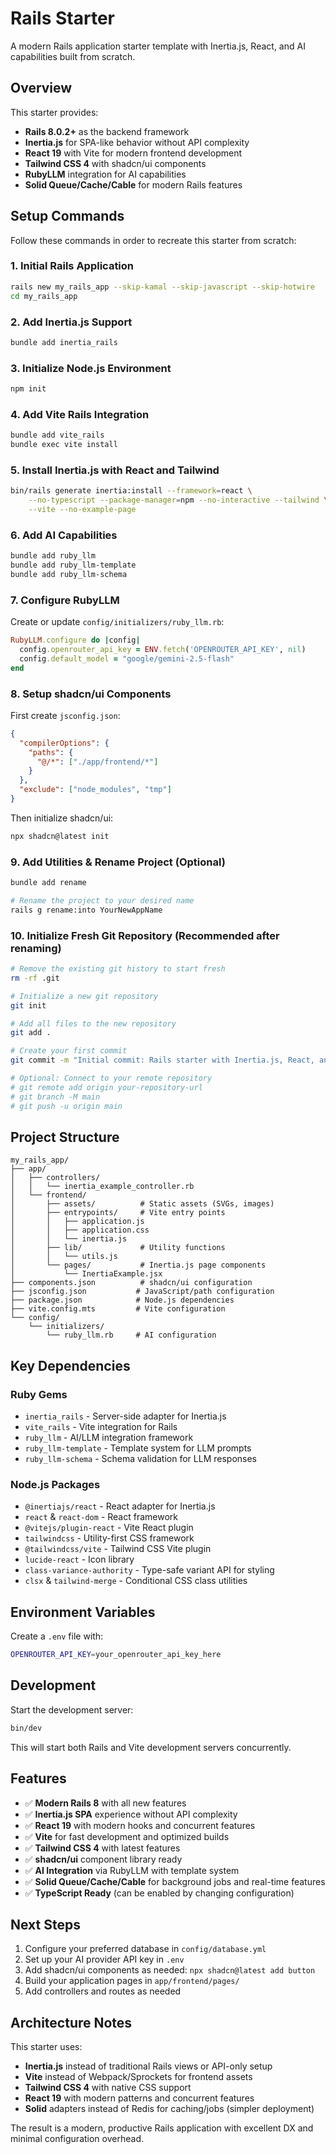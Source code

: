 # Rails Starter

A modern Rails application starter template with Inertia.js, React, and AI capabilities built from scratch.

## Overview

This starter provides:
- **Rails 8.0.2+** as the backend framework
- **Inertia.js** for SPA-like behavior without API complexity
- **React 19** with Vite for modern frontend development
- **Tailwind CSS 4** with shadcn/ui components
- **RubyLLM** integration for AI capabilities
- **Solid Queue/Cache/Cable** for modern Rails features

## Setup Commands

Follow these commands in order to recreate this starter from scratch:

### 1. Initial Rails Application
```bash
rails new my_rails_app --skip-kamal --skip-javascript --skip-hotwire
cd my_rails_app
```

### 2. Add Inertia.js Support
```bash
bundle add inertia_rails
```

### 3. Initialize Node.js Environment
```bash
npm init
```

### 4. Add Vite Rails Integration
```bash
bundle add vite_rails
bundle exec vite install
```

### 5. Install Inertia.js with React and Tailwind
```bash
bin/rails generate inertia:install --framework=react \
    --no-typescript --package-manager=npm --no-interactive --tailwind \
    --vite --no-example-page
```

### 6. Add AI Capabilities
```bash
bundle add ruby_llm
bundle add ruby_llm-template
bundle add ruby_llm-schema
```

### 7. Configure RubyLLM
Create or update `config/initializers/ruby_llm.rb`:
```ruby
RubyLLM.configure do |config|
  config.openrouter_api_key = ENV.fetch('OPENROUTER_API_KEY', nil)
  config.default_model = "google/gemini-2.5-flash"
end
```

### 8. Setup shadcn/ui Components
First create `jsconfig.json`:
```json
{
  "compilerOptions": {
    "paths": {
      "@/*": ["./app/frontend/*"]
    }
  },
  "exclude": ["node_modules", "tmp"]
}
```

Then initialize shadcn/ui:
```bash
npx shadcn@latest init
```

### 9. Add Utilities & Rename Project (Optional)
```bash
bundle add rename

# Rename the project to your desired name
rails g rename:into YourNewAppName
```

### 10. Initialize Fresh Git Repository (Recommended after renaming)
```bash
# Remove the existing git history to start fresh
rm -rf .git

# Initialize a new git repository
git init

# Add all files to the new repository
git add .

# Create your first commit
git commit -m "Initial commit: Rails starter with Inertia.js, React, and AI capabilities"

# Optional: Connect to your remote repository
# git remote add origin your-repository-url
# git branch -M main
# git push -u origin main
```

## Project Structure

```
my_rails_app/
├── app/
│   ├── controllers/
│   │   └── inertia_example_controller.rb
│   └── frontend/
│       ├── assets/          # Static assets (SVGs, images)
│       ├── entrypoints/     # Vite entry points
│       │   ├── application.js
│       │   ├── application.css
│       │   └── inertia.js
│       ├── lib/             # Utility functions
│       │   └── utils.js
│       └── pages/           # Inertia.js page components
│           └── InertiaExample.jsx
├── components.json          # shadcn/ui configuration
├── jsconfig.json           # JavaScript/path configuration
├── package.json            # Node.js dependencies
├── vite.config.mts         # Vite configuration
└── config/
    └── initializers/
        └── ruby_llm.rb     # AI configuration
```

## Key Dependencies

### Ruby Gems
- `inertia_rails` - Server-side adapter for Inertia.js
- `vite_rails` - Vite integration for Rails
- `ruby_llm` - AI/LLM integration framework
- `ruby_llm-template` - Template system for LLM prompts
- `ruby_llm-schema` - Schema validation for LLM responses

### Node.js Packages
- `@inertiajs/react` - React adapter for Inertia.js
- `react` & `react-dom` - React framework
- `@vitejs/plugin-react` - Vite React plugin
- `tailwindcss` - Utility-first CSS framework
- `@tailwindcss/vite` - Tailwind CSS Vite plugin
- `lucide-react` - Icon library
- `class-variance-authority` - Type-safe variant API for styling
- `clsx` & `tailwind-merge` - Conditional CSS class utilities

## Environment Variables

Create a `.env` file with:
```bash
OPENROUTER_API_KEY=your_openrouter_api_key_here
```

## Development

Start the development server:
```bash
bin/dev
```

This will start both Rails and Vite development servers concurrently.

## Features

- ✅ **Modern Rails 8** with all new features
- ✅ **Inertia.js SPA** experience without API complexity
- ✅ **React 19** with modern hooks and concurrent features
- ✅ **Vite** for fast development and optimized builds
- ✅ **Tailwind CSS 4** with latest features
- ✅ **shadcn/ui** component library ready
- ✅ **AI Integration** via RubyLLM with template system
- ✅ **Solid Queue/Cache/Cable** for background jobs and real-time features
- ✅ **TypeScript Ready** (can be enabled by changing configuration)

## Next Steps

1. Configure your preferred database in `config/database.yml`
2. Set up your AI provider API key in `.env`
3. Add shadcn/ui components as needed: `npx shadcn@latest add button`
4. Build your application pages in `app/frontend/pages/`
5. Add controllers and routes as needed

## Architecture Notes

This starter uses:
- **Inertia.js** instead of traditional Rails views or API-only setup
- **Vite** instead of Webpack/Sprockets for frontend assets
- **Tailwind CSS 4** with native CSS support
- **React 19** with modern patterns and concurrent features
- **Solid** adapters instead of Redis for caching/jobs (simpler deployment)

The result is a modern, productive Rails application with excellent DX and minimal configuration overhead.
